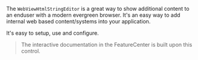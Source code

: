 ﻿<div class="content">

The `WebViewHtmlStringEditor` is a great way to show additional content to an enduser with a modern evergreen browser. It's an easy way to add internal web based content/systems into your application.

It's easy to setup, use and configure.

> The interactive documentation in the FeatureCenter is built upon this control.

</div>
